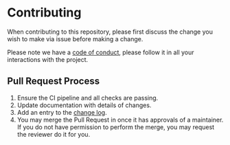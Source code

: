 # Contributing

When contributing to this repository, please first discuss the change you wish to make via issue before making a change. 

Please note we have a [code of conduct](CODE_OF_CONDUCT.md), please follow it in all your interactions with the project.

## Pull Request Process

1. Ensure the CI pipeline and all checks are passing.
2. Update documentation with details of changes.
3. Add an entry to the [change log](CHANGELOG.md).
4. You may merge the Pull Request in once it has approvals of a maintainer. If you do not have permission to perform
    the merge, you may request the reviewer do it for you.
